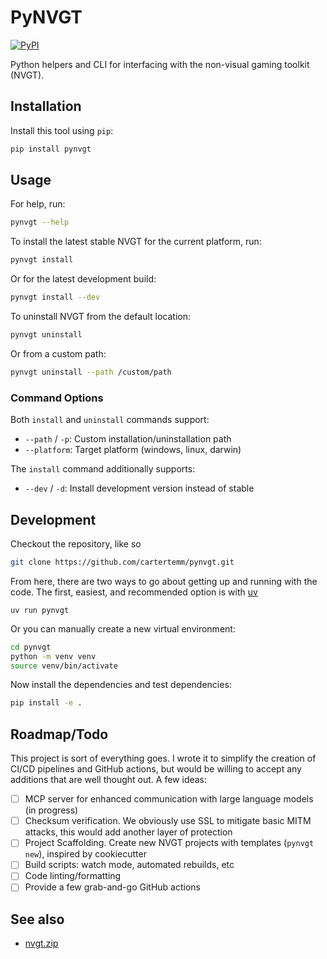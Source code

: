 # PyNVGT

[![PyPI](https://img.shields.io/pypi/v/pynvgt.svg)](https://pypi.org/project/pynvgt/)

Python helpers and CLI for interfacing with the non-visual gaming toolkit (NVGT).

## Installation

Install this tool using `pip`:
```bash
pip install pynvgt
```
## Usage

For help, run:
```bash
pynvgt --help
```

To install the latest stable NVGT for the current platform, run:
```bash
pynvgt install
```

Or for the latest development build:
```bash
pynvgt install --dev
```

To uninstall NVGT from the default location:
```bash
pynvgt uninstall
```

Or from a custom path:
```bash
pynvgt uninstall --path /custom/path
```

### Command Options

Both `install` and `uninstall` commands support:
- `--path` / `-p`: Custom installation/uninstallation path
- `--platform`: Target platform (windows, linux, darwin)

The `install` command additionally supports:
- `--dev` / `-d`: Install development version instead of stable

## Development

Checkout the repository, like so
```bash
git clone https://github.com/cartertemm/pynvgt.git
```

From here, there are two ways to go about getting up and running with the code. The first, easiest, and recommended option is with [uv](https://github.com/astral-sh/uv)

```
uv run pynvgt
```

Or you can manually create a new virtual environment:
```bash
cd pynvgt
python -m venv venv
source venv/bin/activate
```
Now install the dependencies and test dependencies:
```bash
pip install -e .
```

## Roadmap/Todo

This project is sort of everything goes. I wrote it to simplify the creation of CI/CD pipelines and GitHub actions, but would be willing to accept any additions that are well thought out. A few ideas:

- [ ] MCP server for enhanced communication with large language models (in progress)
- [ ] Checksum verification. We obviously use SSL to mitigate basic MITM attacks, this would add another layer of protection
- [ ] Project Scaffolding. Create new NVGT projects with templates (`pynvgt new`), inspired by cookiecutter
- [ ] Build scripts: watch mode, automated rebuilds, etc
- [ ] Code linting/formatting
- [ ] Provide a few grab-and-go GitHub actions

## See also

- [nvgt.zip](https://github.com/braillescreen/nvgt.zip)
